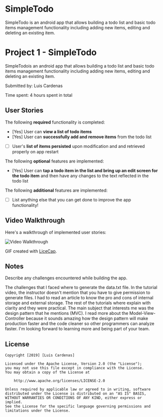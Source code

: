# SimpleTodo
 SimpleTodo  is an android app that allows building a todo list and basic todo items management functionality including adding new items, editing and deleting an existing item.
# Project 1 - SimpleTodo

SimpleTodois an android app that allows building a todo list and basic todo items management functionality including adding new items, editing and deleting an existing item.

Submitted by: Luis Cardenas

Time spent: 4 hours spent in total

## User Stories

The following **required** functionality is completed:

* [Yes] User can **view a list of todo items**
* [Yes] User can **successfully add and remove items** from the todo list
* [ ] User's **list of items persisted** upon modification and and retrieved properly on app restart

The following **optional** features are implemented:

* [Yes] User can **tap a todo item in the list and bring up an edit screen for the todo item** and then have any changes to the text reflected in the todo list

The following **additional** features are implemented:

* [ ] List anything else that you can get done to improve the app functionality!

## Video Walkthrough

Here's a walkthrough of implemented user stories:

<img src='http://i.imgur.com/link/to/your/gif/file.gif' title='Video Walkthrough' width='' alt='Video Walkthrough' />

GIF created with [LiceCap](http://www.cockos.com/licecap/).

## Notes

Describe any challenges encountered while building the app.

The challenges that I faced where to generate the data.txt file. In the tutorial video, the instructor doesn't mention that you have to give permission to generate files. I had to read an article to know the pro and cons of internal storage and external storage. The rest of the tutorials where explain with clarity and they were practical. The main subject that interests me was the design pattern that he mentions (MVC). I read more about the Model-View-Controller because it sounds amazing how the design pattern will make production faster and the code cleaner so other programmers can analyze faster. I'm looking forward to learning more and being part of your team.

## License

    Copyright [2019] [Luis Cardenas]

    Licensed under the Apache License, Version 2.0 (the "License");
    you may not use this file except in compliance with the License.
    You may obtain a copy of the License at

        http://www.apache.org/licenses/LICENSE-2.0

    Unless required by applicable law or agreed to in writing, software
    distributed under the License is distributed on an "AS IS" BASIS,
    WITHOUT WARRANTIES OR CONDITIONS OF ANY KIND, either express or implied.
    See the License for the specific language governing permissions and
    limitations under the License.